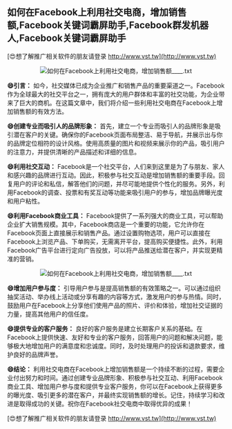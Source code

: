 ## **如何在Facebook上利用社交电商，增加销售额,Facebook关键词霸屏助手,Facebook群发机器人,Facebook关键词霸屏助手**

[😍想了解推广相关软件的朋友请登录 http://www.vst.tw](http://www.vst.tw)

 <center><img src="https://vst.tw/MP4/tuiguang/png/4.png" alt="如何在Facebook上利用社交电商，增加销售额____.txt"></center>

**😄引言：**
如今，社交媒体已成为企业推广和销售产品的重要渠道之一。Facebook作为全球最大的社交平台之一，拥有庞大的用户群体和丰富的社交功能，为企业带来了巨大的商机。在这篇文章中，我们将介绍一些利用社交电商在Facebook上增加销售额的有效方法。

**😄创建专业而吸引人的品牌形象：**
首先，建立一个专业而吸引人的品牌形象是吸引潜在客户的关键。确保你的Facebook页面布局整洁、易于导航，并展示出与你的品牌定位相符的设计风格。使用高质量的图片和视频来展示你的产品，吸引用户的注意力，并提供清晰的产品描述和详细的信息。

**😄利用社交互动：**
Facebook是一个社交平台，人们来到这里是为了与朋友、家人和感兴趣的品牌进行互动。因此，积极参与社交互动是增加销售额的重要手段。回复用户的评论和私信，解答他们的问题，并尽可能地提供个性化的服务。另外，利用Facebook的调查、投票和有奖互动等功能来吸引用户的参与，增加品牌曝光度和用户粘性。

**😄利用Facebook商业工具：**
Facebook提供了一系列强大的商业工具，可以帮助企业扩大销售规模。其中，Facebook商店是一个重要的功能，它允许你在Facebook页面上直接展示和销售产品。通过设置购物选项，用户可以直接在Facebook上浏览产品、下单购买，无需离开平台，提高购买便捷性。此外，利用Facebook广告平台进行定向广告投放，可以将产品推送给潜在客户，并实现更精准的营销。

 <center><img src="https://vst.tw/MP4/tuiguang/png/0.png" alt="如何在Facebook上利用社交电商，增加销售额____.txt"></center>

**😄增加用户参与度：**
引导用户参与是提高销售额的有效策略之一。可以通过组织抽奖活动、举办线上活动或分享有趣的内容等方式，激发用户的参与热情。同时，鼓励用户在Facebook上分享他们使用产品的照片、评价和体验，增加社交证据的力量，提高其他用户的信任度。

**😄提供专业的客户服务：**
良好的客户服务是建立长期客户关系的基础。在Facebook上提供快速、友好和专业的客户服务，回答用户的问题和解决问题，能够极大地增加用户的满意度和忠诚度。同时，及时处理用户的投诉和退款要求，维护良好的品牌声誉。

**😄结论：**
利用社交电商在Facebook上增加销售额是一个持续不断的过程，需要企业付出努力和时间。通过创建专业品牌形象、积极参与社交互动、利用Facebook商业工具、增加用户参与度和提供专业客户服务，你可以在Facebook上获得更多的曝光度、吸引更多的潜在客户，并最终实现销售额的增长。记住，持续学习和改进是取得成功的关键。祝你在Facebook社交电商中取得优异的成果！

[😍想了解推广相关软件的朋友请登录 http://www.vst.tw](http://www.vst.tw)



